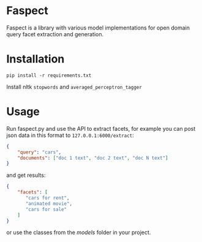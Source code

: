 # Faspect
 
Faspect is a library with various model implementations for open domain query facet extraction and generation.

# Installation

```
pip install -r requirements.txt
```
Install nltk `stopwords` and `averaged_perceptron_tagger`

# Usage

Run faspect.py and use the API to extract facets, for example you can post json data in this format to `127.0.0.1:6000/extract`:

```json
{
    "query": "cars",
    "documents": ["doc 1 text", "doc 2 text", "doc N text"]
}
```

and get results:

```json
{
    "facets": [
       "cars for rent",
       "animated movie",
       "cars for sale"
    ]
}
```

or use the classes from the *models* folder in your project.
